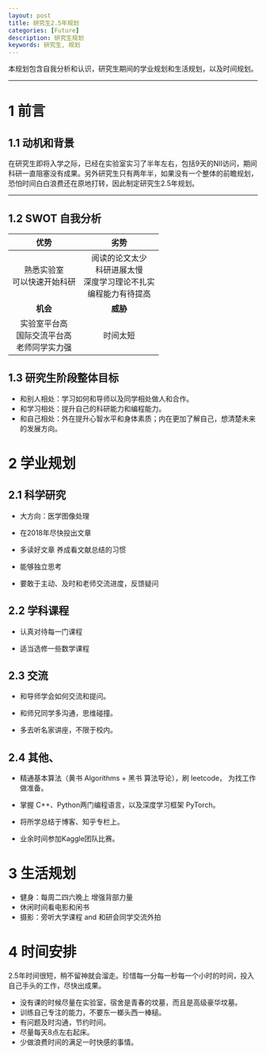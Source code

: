 ```yaml
---
layout: post
title: 研究生2.5年规划
categories: [Future]
description: 研究生规划
keywords: 研究生, 规划
---
```


本规划包含自我分析和认识，研究生期间的学业规划和生活规划，以及时间规划。

---

# 1 前言

## 1.1 动机和背景

在研究生即将入学之际，已经在实验室实习了半年左右，包括9天的NII访问，期间科研一直阻塞没有成果。另外研究生只有两年半，如果没有一个整体的前瞻规划，恐怕时间白白浪费还在原地打转，因此制定研究生2.5年规划。

---

## 1.2 SWOT 自我分析

|            **优势**            |                  **劣势**                  |
| :--------------------------: | :--------------------------------------: |
|      熟悉实验室<br>可以快速开始科研       | 阅读的论文太少<br>科研进展太慢<br>深度学习理论不扎实<br>编程能力有待提高 |
|            **机会**            |                  **威胁**                  |
| 实验室平台高<br>国际交流平台高<br>老师同学实力强 |                   时间太短                   |

## 1.3 研究生阶段整体目标

- 和别人相处：学习如何和导师以及同学相处做人和合作。
- 和学习相处：提升自己的科研能力和编程能力。
- 和自己相处：外在提升心智水平和身体素质；内在更加了解自己，想清楚未来的发展方向。

# 2 学业规划

## 2.1 科学研究

- 大方向：医学图像处理

- 在2018年尽快投出文章

- 多读好文章 养成看文献总结的习惯

- 能够独立思考
  
- 要敢于主动、及时和老师交流进度，反馈疑问

## 2.2 学科课程

- 认真对待每一门课程

- 适当选修一些数学课程

## 2.3 交流

- 和导师学会如何交流和提问。

- 和师兄同学多沟通，思维碰撞。

- 多去听名家讲座，不限于校内。

## 2.4 其他、

- 精通基本算法（黄书 Algorithms + 黑书 算法导论），刷 leetcode， 为找工作做准备。

- 掌握 C++、Python两门编程语言，以及深度学习框架 PyTorch。

- 将所学总结于博客、知乎专栏上。

- 业余时间参加Kaggle团队比赛。

# 3 生活规划

- 健身：每周二四六晚上 增强背部力量
- 休闲时间看电影和闲书
- 摄影：旁听大学课程 and 和研会同学交流外拍

# 4 时间安排

2.5年时间很短，稍不留神就会溜走。珍惜每一分每一秒每一个小时的时间，投入自己手头的工作，尽快出成果。

- 没有课的时候尽量在实验室，宿舍是青春的坟墓，而且是高级豪华坟墓。
- 训练自己专注的能力，不要东一榔头西一棒槌。
- 有问题及时沟通，节约时间。
- 尽量每天8点左右起床。
- 少做浪费时间的满足一时快感的事情。